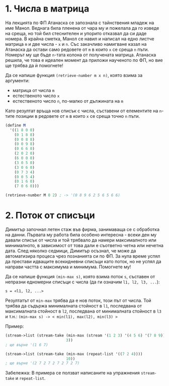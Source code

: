 1\. Числа в матрица
===================
На лекцията по ФП Атанаска се запознала с тайнствения младеж на име Манол. Веднага била пленена от чара му и пожелала да го изведе на среща, но той бил стеснителен и упорито отказвал да си даде номера. В крайна сметка, Манол се навил и написал на едно листче матрица `m` и две числа - `x` и `n`. Със закачливо намигване казал на Атанаска да остави само редовете от `m` в които `x` се среща `n` пъти. Номерът му ще бъде `n`-тата колона от получената матрица. Атанаска решила, че това е идеален момент да приложи наученото по ФП, но вие ще трябва да ѝ помогнете!

Да се напише функция `(retrieve-number m x n)`, която взима за аргументи:
* матрица от числа `m`
* естественото число `x`
* естественото число `n`, по-малко от дължината на `m`

Като резултат връща нов списък с числа, съставени от елементите на `n`-тите позиции в редовете от `m` в които `x` се среща точно `n` пъти.

```scheme
(define M
  '((1 8 0 0)
    (0 1 8 8)
    (0 0 8 8)
    (0 0 9 8)
    (0 6 6 0)
    (2 0 2 0)
    (6 0 0 0)
    (3 0 5 0)
    (3 0 6 0)
    (0 7 3 4)
    (0 0 5 4)
    (0 1 6 0)
    (7 0 6 0)))

(retrieve-number M 0 2) ; -> '(0 8 9 6 2 5 6 5 6 6)
```

2\. Поток от списъци
====================
Димитър започнал летен стаж във фирма, занимаваща се с обработка на данни. Първата му работа била особено интересна - всеки ден му давали списък от числа и той трябвало да намери максималното или минималното, в зависимост от това дали е съответно четна или нечетна дата. След няколко седмици, Димитър осъзнал, че може да автоматизира процеса чрез познанията си по ФП. За нула време успял да престави идващите всекидневни списъци като поток, но не успял да направи частта с максимума и минимума. Помогнете му!

Да се напише функция `(min-max s)`, която взима поток `s`, съставен от непразни едномерни списъци с числа (да ги означим `l1, l2, l3, ...`):

```s = <l1, l2, ...>```

Резултатът от `min-max` трябва да е нов поток, този път от числа. Той трябва да съдържа минималната стойност в `l1`, последвана от максималната стойност в `l2`, последвана от минималната стойност в `l3` и т.н.:
```(min-max s) -> < min(l1), max(l2), min(l3) >```

Пример:

```scheme
(stream->list (stream-take (min-max (stream '(1 2 3) '(4 5 6) '(7 8 9)))
                           3))
; ще върне '(1 6 7)

(stream->list (stream-take (min-max (repeat-list '((7 2 4))))
                           10))
; ще върне '(2 7 2 7 2 7 2 7 2 7)
```
Забележка: В примера се ползват написаните на упражнения `stream-take` и `repeat-list`.
